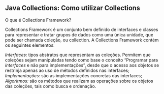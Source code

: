 ## Java Collections: Como utilizar Collections


O que é Collections Framework?

Collections Framework é um conjunto bem definido de interfaces e classes para representar e tratar grupos de dados como uma única unidade, que pode ser chamada coleção, ou collection. A Collections Framework contém os seguintes elementos:

*Interfaces:* tipos abstratos que representam as coleções. Permitem que coleções sejam manipuladas tendo como base o conceito “Programar para *interfaces* e não para implementações”, desde que o acesso aos objetos se restrinja apenas ao uso de métodos definidos nas interfaces;
*Implementações:* são as implementações concretas das interfaces;
*Algoritmos:* são os métodos que realizam as operações sobre os objetos das coleções, tais como busca e ordenação.
